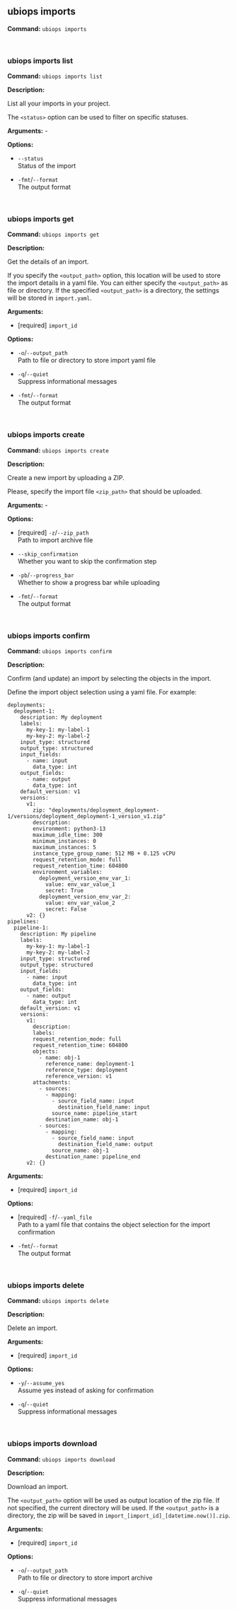 ## ubiops imports

**Command:** `ubiops imports`


<br/>

### ubiops imports list

**Command:** `ubiops imports list`

**Description:**

List all your imports in your project.

The `<status>` option can be used to filter on specific statuses.

**Arguments:** - 

**Options:**

- `--status`<br/>Status of the import

- `-fmt`/`--format`<br/>The output format


<br/>

### ubiops imports get

**Command:** `ubiops imports get`

**Description:**

Get the details of an import.

If you specify the `<output_path>` option, this location will be used to store the
import details in a yaml file. You can either specify the `<output_path>` as file or
directory. If the specified `<output_path>` is a directory, the settings will be
stored in `import.yaml`.

**Arguments:**

- [required] `import_id`



**Options:**

- `-o`/`--output_path`<br/>Path to file or directory to store import yaml file

- `-q`/`--quiet`<br/>Suppress informational messages

- `-fmt`/`--format`<br/>The output format


<br/>

### ubiops imports create

**Command:** `ubiops imports create`

**Description:**

Create a new import by uploading a ZIP.

Please, specify the import file `<zip_path>` that should be uploaded.

**Arguments:** - 

**Options:**

- [required] `-z`/`--zip_path`<br/>Path to import archive file

- `--skip_confirmation`<br/>Whether you want to skip the confirmation step

- `-pb`/`--progress_bar`<br/>Whether to show a progress bar while uploading

- `-fmt`/`--format`<br/>The output format


<br/>

### ubiops imports confirm

**Command:** `ubiops imports confirm`

**Description:**

Confirm (and update) an import by selecting the objects in the import.


Define the import object selection using a yaml file.
For example:
```
deployments:
  deployment-1:
    description: My deployment
    labels:
      my-key-1: my-label-1
      my-key-2: my-label-2
    input_type: structured
    output_type: structured
    input_fields:
      - name: input
        data_type: int
    output_fields:
      - name: output
        data_type: int
    default_version: v1
    versions:
      v1:
        zip: "deployments/deployment_deployment-1/versions/deployment_deployment-1_version_v1.zip"
        description:
        environment: python3-13
        maximum_idle_time: 300
        minimum_instances: 0
        maximum_instances: 5
        instance_type_group_name: 512 MB + 0.125 vCPU
        request_retention_mode: full
        request_retention_time: 604800
        environment_variables:
          deployment_version_env_var_1:
            value: env_var_value_1
            secret: True
          deployment_version_env_var_2:
            value: env_var_value_2
            secret: False
      v2: {}
pipelines:
  pipeline-1:
    description: My pipeline
    labels:
      my-key-1: my-label-1
      my-key-2: my-label-2
    input_type: structured
    output_type: structured
    input_fields:
      - name: input
        data_type: int
    output_fields:
      - name: output
        data_type: int
    default_version: v1
    versions:
      v1:
        description:
        labels:
        request_retention_mode: full
        request_retention_time: 604800
        objects:
          - name: obj-1
            reference_name: deployment-1
            reference_type: deployment
            reference_version: v1
        attachments:
          - sources:
            - mapping:
              - source_field_name: input
                destination_field_name: input
              source_name: pipeline_start
            destination_name: obj-1
          - sources:
            - mapping:
              - source_field_name: input
                destination_field_name: output
              source_name: obj-1
            destination_name: pipeline_end
      v2: {}
```

**Arguments:**

- [required] `import_id`



**Options:**

- [required] `-f`/`--yaml_file`<br/>Path to a yaml file that contains the object selection for the import confirmation

- `-fmt`/`--format`<br/>The output format


<br/>

### ubiops imports delete

**Command:** `ubiops imports delete`

**Description:**

Delete an import.

**Arguments:**

- [required] `import_id`



**Options:**

- `-y`/`--assume_yes`<br/>Assume yes instead of asking for confirmation

- `-q`/`--quiet`<br/>Suppress informational messages


<br/>

### ubiops imports download

**Command:** `ubiops imports download`

**Description:**

Download an import.

The `<output_path>` option will be used as output location of the zip file. If not specified,
the current directory will be used. If the `<output_path>` is a directory, the zip will be
saved in `import_[import_id]_[datetime.now()].zip`.

**Arguments:**

- [required] `import_id`



**Options:**

- `-o`/`--output_path`<br/>Path to file or directory to store import archive

- `-q`/`--quiet`<br/>Suppress informational messages


<br/>
